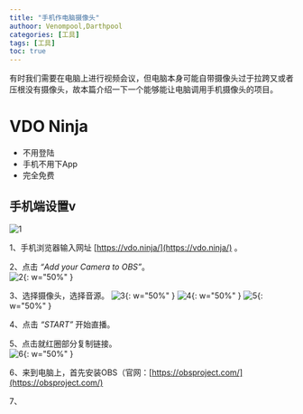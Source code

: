 ```yaml
---
title: "手机作电脑摄像头"
authoor: Venompool,Darthpool
categories: [工具]
tags: [工具]
toc: true
---
```


有时我们需要在电脑上进行视频会议，但电脑本身可能自带摄像头过于拉跨又或者压根没有摄像头，故本篇介绍一下一个能够能让电脑调用手机摄像头的项目。  
  
# VDO Ninja 
* 不用登陆
* 手机不用下App
* 完全免费

## 手机端设置v   
![1](https://cdn.venompool.fun/blog.v.fun/231206/1.png)  

1、手机浏览器输入网址 [https://vdo.ninja/](https://vdo.ninja/) 。  
  
2、点击 *“Add your Camera to OBS”*。  
![2](https://cdn.venompool.fun/blog.v.fun/231206/2.png){: w="50%" }  
  
3、选择摄像头，选择音源。 
![3](https://cdn.venompool.fun/blog.v.fun/231206/3.png){: w="50%" } ![4](https://cdn.venompool.fun/blog.v.fun/231206/4.png){: w="50%" } ![5](https://cdn.venompool.fun/blog.v.fun/231206/5.png){: w="50%" }  
  
4、点击 *“START”* 开始直播。  
  
5、点击就红圈部分复制链接。  
![6](https://cdn.venompool.fun/blog.v.fun/231206/6.png){: w="50%" }  
  
6、来到电脑上，首先安装OBS（官网：[https://obsproject.com/](https://obsproject.com/)  
  
7、
  

